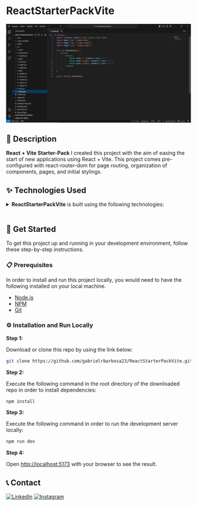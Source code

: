 # ReactStarterPackVite

![Print VSCODE](image.png)

## 📝 Description

**React + Vite Starter-Pack** I created this project with the aim of easing the start of new applications using React + Vite. This project comes pre-configured with react-router-dom for page routing, organization of components, pages, and initial stylings.

## ✨ Technologies Used

<details><summary><b>ReactStarterPackVite</b> is built using the following technologies:</summary>

- [Vite](https://vitejs.dev/)
- [React.js](https://reactjs.org/)
- [Node.js](https://nodejs.org/en)

</details><br/>

## 🧰 Get Started

To get this project up and running in your development environment, follow these step-by-step
instructions.

### 📋 Prerequisites

In order to install and run this project locally, you would need to have the following installed on
your local machine.

- [Node.js](https://nodejs.org/en/)
- [NPM](https://www.npmjs.com/get-npm)
- [Git](https://git-scm.com/downloads)

### ⚙️ Installation and Run Locally

**Step 1:**

Download or clone this repo by using the link below:

```bash
git clone https://github.com/gabrielrbarbosa23/ReactStarterPackVite.git
```

**Step 2:**

Execute the following command in the root directory of the downloaded repo in order to install
dependencies:

```bash
npm install
```

**Step 3:**

Execute the following command in order to run the development server locally:

```bash
npm run dev
```

**Step 4:**

Open [http://localhost:5173](http://localhost:5173) with your browser to see the result.

## 📞 Contact

[![LinkedIn](https://img.shields.io/badge/LinkedIn-GabrielRBarbosa-blue?style=flat&logo=linkedin&logoColor=b0c0c0&labelColor=363D44)](https://www.linkedin.com/in/gabriel-rabello-barbosa-204aa7142/)
[![Instagram](https://img.shields.io/badge/Instagram-GabrielRBarbosa-grey?style=flat&logo=instagram&logoColor=b0c0c0&labelColor=8134af)](https://www.instagram.com/gabrielrbarbosa/)